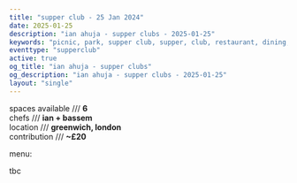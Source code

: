 ```yaml
---
title: "supper club - 25 Jan 2024"
date: 2025-01-25
description: "ian ahuja - supper clubs - 2025-01-25"
keywords: "picnic, park, supper club, supper, club, restaurant, dining, london, connection, ian ahuja, food, eat, friends"
eventtype: "supperclub"
active: true
og_title: "ian ahuja - supper clubs"
og_description: "ian ahuja - supper clubs - 2025-01-25"
layout: "single"
---
```


spaces available /// **6**  
chefs /// **ian + bassem**  
location /// **greenwich, london**  
contribution /// **~£20**  

menu:

tbc
